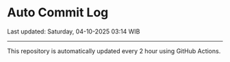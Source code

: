 # Auto Commit Log

Last updated: Saturday, 04-10-2025 03:14 WIB

---

This repository is automatically updated every 2 hour using GitHub Actions.

